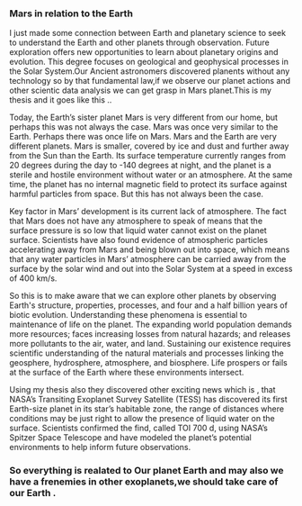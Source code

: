 ### Mars in relation to the Earth

I just made some connection between Earth and planetary science to seek to understand the Earth and other planets through observation. Future exploration offers new opportunities to learn about planetary origins and evolution. This degree focuses on geological and geophysical processes in the Solar System.Our Ancient astronomers discovered planents without any technology so by that fundamental law,if we observe our planet actions and other scientic data analysis we can get grasp in Mars planet.This is my thesis and it goes like this ..

Today, the Earth’s sister planet Mars is very different from our home, but perhaps this was not always the case. Mars was once very similar to the Earth. Perhaps there was once life on Mars. Mars and the Earth are very different planets. Mars is smaller, covered by ice and dust and further away from the Sun than the Earth. Its surface temperature currently ranges from 20 degrees during the day to -140 degrees at night, and the planet is a sterile and hostile environment without water or an atmosphere. At the same time, the planet has no internal magnetic field to protect its surface against harmful particles from space. But this has not always been the case.

Key factor in Mars’ development is its current lack of atmosphere. The fact that Mars does not have any atmosphere to speak of means that the surface pressure is so low that liquid water cannot exist on the planet surface. Scientists have also found evidence of atmospheric particles accelerating away from Mars and being blown out into space, which means that any water particles in Mars’ atmosphere can be carried away from the surface by the solar wind and out into the Solar System at a speed in excess of 400 km/s.

So this is to make aware that we can explore other planets by observing Earth's structure, properties, processes, and four and a half billion years of biotic evolution.  Understanding these phenomena is essential to maintenance of life on the planet.  The expanding world population demands more resources; faces increasing losses from natural hazards; and releases more pollutants to the air, water, and land.   Sustaining our existence requires scientific understanding of the natural materials and processes linking the geosphere, hydrosphere, atmosphere, and biosphere.  Life prospers or fails at the surface of the Earth where these environments intersect. 

Using my thesis also they discovered other exciting news which is , that NASA’s Transiting Exoplanet Survey Satellite (TESS) has discovered its first Earth-size planet in its star’s habitable zone, the range of distances where conditions may be just right to allow the presence of liquid water on the surface. Scientists confirmed the find, called TOI 700 d, using NASA’s Spitzer Space Telescope and have modeled the planet’s potential environments to help inform future observations. 

 
  ### So everything is realated to Our planet Earth and may also we have a frenemies in other exoplanets,we should take care of our Earth .
